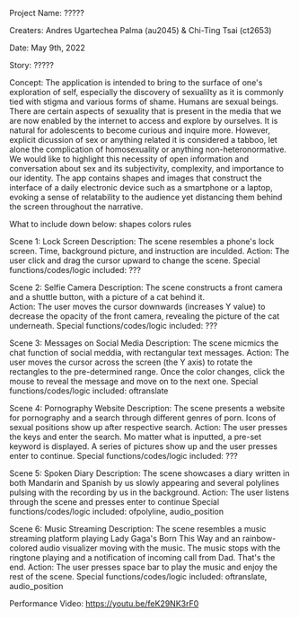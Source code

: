 Project Name: ?????

Creaters: Andres Ugartechea Palma (au2045) & Chi-Ting Tsai (ct2653)

Date: May 9th, 2022


Story: ?????

Concept: The application is intended to bring to the surface of one's exploration of self, especially the discovery of sexualilty as it is commonly tied with stigma and various forms of shame. Humans are sexual beings. There are certain aspects of sexuality that is present in the media that we are now enabled by the internet to access and explore by ourselves. It is natural for adolescents to become curious and inquire more. However, explicit dicussion of sex or anything related it is considered a tabboo, let alone the complication of homosexuality or anything non-heteronormative. We would like to highlight this necessity of open information and conversation about sex and its subjectivity, complexity, and importance to our identity. The app contains shapes and images that construct the interface of a daily electronic device such as a smartphone or a laptop, evoking a sense of relatability to the audience yet distancing them behind the screen throughout the narrative. 


What to include down below:
shapes
colors
rules


Scene 1: Lock Screen 
Description: The scene resembles a phone's lock screen. Time, background picture, and instruction are inculded. 
Action: The user click and drag the cursor upward to change the scene. 
Special functions/codes/logic included: ???

Scene 2: Selfie Camera 
Description: The scene constructs a front camera and a shuttle button, with a picture of a cat behind it.   
Action: The user moves the cursor downwards (increases Y value) to decrease the opacity of the front camera, revealing the picture of the cat underneath. 
Special functions/codes/logic included: ???

Scene 3: Messages on Social Media
Description: The scene micmics the chat function of social meddia, with rectangular text messages. 
Action: The user moves the cursor across the screen (the Y axis) to rotate the rectangles to the pre-determined range. Once the color changes, click the mouse to reveal the message and move on to the next one.
Special functions/codes/logic included: oftranslate

Scene 4: Pornography Website
Description: The scene presents a website for pornography and a search through different genres of porn. Icons of sexual positions show up after respective search. 
Action: The user presses the keys and enter the search. Mo matter what is inputted, a pre-set keyword is displayed. A series of pictures show up and the user presses enter to continue. 
Special functions/codes/logic included: ???

Scene 5: Spoken Diary 
Description: The scene showcases a diary written in both Mandarin and Spanish by us slowly appearing and several polylines pulsing with the recording by us in the background. 
Action: The user listens through the scene and presses enter to continue
Special functions/codes/logic included: ofpolyline, audio_position

Scene 6: Music Streaming 
Description: The scene resembles a music streaming platform playing Lady Gaga's Born This Way and an rainbow-colored audio visualizer moving with the music. The music stops with the ringtone playing and a notification of incoming call from Dad. That's the end. 
Action: The user presses space bar to play the music and enjoy the rest of the scene. 
Special functions/codes/logic included: oftranslate, audio_position


Performance Video: https://youtu.be/feK29NK3rF0 
